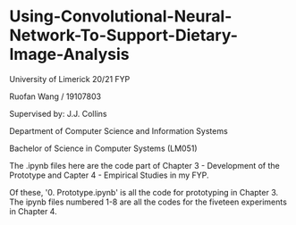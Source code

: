 # Using-Convolutional-Neural-Network-To-Support-Dietary-Image-Analysis

University of Limerick 20/21 FYP

Ruofan Wang / 19107803

Supervised by: J.J. Collins

Department of Computer Science and Information Systems

Bachelor of Science in Computer Systems (LM051) 




		

The .ipynb files here are the code part of Chapter 3 - Development of the Prototype and Capter 4 - Empirical Studies in my FYP.

Of these, '0. Prototype.ipynb' is all the code for prototyping in Chapter 3.
The ipynb files numbered 1-8 are all the codes for the fiveteen experiments in Chapter 4.
